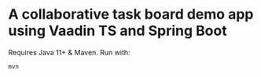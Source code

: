 # A collaborative task board demo app using Vaadin TS and Spring Boot

Requires Java 11+ & Maven. Run with:

```
mvn
```
